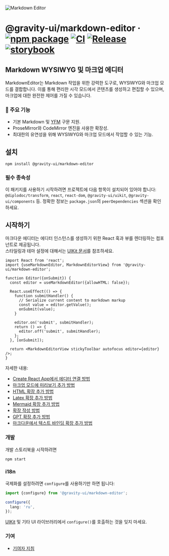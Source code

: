 ![Markdown Editor](https://github.com/user-attachments/assets/0b4e5f65-54cf-475f-9c68-557a4e9edb46)

# @gravity-ui/markdown-editor &middot; [![npm package](https://img.shields.io/npm/v/@gravity-ui/markdown-editor)](https://www.npmjs.com/package/@gravity-ui/markdown-editor) [![CI](https://img.shields.io/github/actions/workflow/status/gravity-ui/markdown-editor/ci.yml?branch=main&label=CI)](https://github.com/gravity-ui/markdown-editor/actions/workflows/ci.yml?query=branch:main) [![Release](https://img.shields.io/github/actions/workflow/status/gravity-ui/markdown-editor/release.yml?branch=main&label=Release)](https://github.com/gravity-ui/markdown-editor/actions/workflows/release.yml?query=branch:main) [![storybook](https://img.shields.io/badge/Storybook-deployed-ff4685)](https://preview.gravity-ui.com/md-editor/)

## Markdown WYSIWYG 및 마크업 에디터

MarkdownEditor는 Markdown 작업을 위한 강력한 도구로, WYSIWYG와 마크업 모드를 결합합니다. 이를 통해 편리한 시각 모드에서 콘텐츠를 생성하고 편집할 수 있으며, 마크업에 대한 완전한 제어를 가질 수 있습니다.

### 🔧 주요 기능

- 기본 Markdown 및 [YFM](https://ydocs.tech) 구문 지원.
- ProseMirror와 CodeMirror 엔진을 사용한 확장성.
- 최대한의 유연성을 위해 WYSIWYG와 마크업 모드에서 작업할 수 있는 기능.

## 설치

```shell
npm install @gravity-ui/markdown-editor
```

### 필수 종속성

이 패키지를 사용하기 시작하려면 프로젝트에 다음 항목이 설치되어 있어야 합니다: `@diplodoc/transform`, `react`, `react-dom`, `@gravity-ui/uikit`, `@gravity-ui/components` 등. 정확한 정보는 `package.json`의 `peerDependencies` 섹션을 확인하세요.

## 시작하기

마크다운 에디터는 에디터 인스턴스를 생성하기 위한 React 훅과 뷰를 렌더링하는 컴포넌트로 제공됩니다.\
스타일링과 테마 설정에 대해서는 [UIKit 문서](https://github.com/gravity-ui/uikit?tab=readme-ov-file#styles)를 참조하세요.

```tsx
import React from 'react';
import {useMarkdownEditor, MarkdownEditorView} from '@gravity-ui/markdown-editor';

function Editor({onSubmit}) {
  const editor = useMarkdownEditor({allowHTML: false});

  React.useEffect(() => {
    function submitHandler() {
      // Serialize current content to markdown markup
      const value = editor.getValue();
      onSubmit(value);
    }

    editor.on('submit', submitHandler);
    return () => {
      editor.off('submit', submitHandler);
    };
  }, [onSubmit]);

  return <MarkdownEditorView stickyToolbar autofocus editor={editor} />;
}
```
자세한 내용:
- [Create React App에서 에디터 연결 방법](https://preview.gravity-ui.com/md-editor/?path=/docs/docs-getting-started-create-react-app--docs)
- [마크업 모드에 미리보기 추가 방법](https://preview.gravity-ui.com/md-editor/?path=/docs/docs-getting-started-preview--docs)
- [HTML 확장 추가 방법](https://preview.gravity-ui.com/md-editor/?path=/docs/docs-extensions-html-block--docs)
- [Latex 확장 추가 방법](https://preview.gravity-ui.com/md-editor/?path=/docs/docs-extensions-latex-extension--docs)
- [Mermaid 확장 추가 방법](https://preview.gravity-ui.com/md-editor/?path=/docs/docs-extensions-mermaid-extension--docs)
- [확장 작성 방법](https://preview.gravity-ui.com/md-editor/?path=/docs/docs-develop-extension-creation--docs)
- [GPT 확장 추가 방법](https://preview.gravity-ui.com/md-editor/?path=/docs/docs-extensions-gpt--docs)
- [마크다운에서 텍스트 바인딩 확장 추가 방법](https://preview.gravity-ui.com/md-editor/?path=/docs/docs-develop-extension-with-popup--docs)

### 개발
개발 스토리북을 시작하려면

```shell
npm start
```


### i18n

국제화를 설정하려면 `configure`를 사용하기만 하면 됩니다:

```typescript
import {configure} from '@gravity-ui/markdown-editor';

configure({
  lang: 'ru',
});
```

[UIKit](https://github.com/gravity-ui/uikit?tab=readme-ov-file#i18n) 및 기타 UI 라이브러리에서 `configure()`를 호출하는 것을 잊지 마세요.

### 기여

- [기여자 지침](https://preview.gravity-ui.com/md-editor/?path=/docs/docs-contributing--docs)